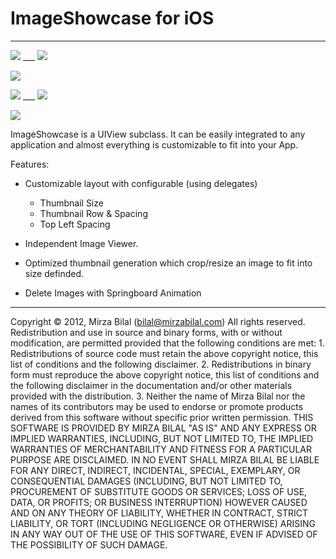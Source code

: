 # ImageShowcase for iOS
----


![](https://github.com/bilalmughal/NLImageShowcase/blob/master/ImageShowcase/images/Screenshots/1.png?raw=true) ___ ![](https://github.com/bilalmughal/NLImageShowcase/blob/master/ImageShowcase/images/Screenshots/2.png?raw=true)

![](https://github.com/bilalmughal/NLImageShowcase/blob/master/ImageShowcase/images/Screenshots/3.png?raw=true)

![](https://github.com/bilalmughal/NLImageShowcase/blob/master/ImageShowcase/images/Screenshots/4.png?raw=true) ___ ![](https://github.com/bilalmughal/NLImageShowcase/blob/master/ImageShowcase/images/Screenshots/6.png?raw=true)

![](https://github.com/bilalmughal/NLImageShowcase/blob/master/ImageShowcase/images/Screenshots/5.png?raw=true)

ImageShowcase is a UIView subclass. It can be easily integrated to any application
and almost everything is customizable to fit into your App.

Features:
- Customizable layout with configurable (using delegates)
  * Thumbnail Size
  * Thumbnail Row & Spacing
  * Top Left Spacing

- Independent Image Viewer.
- Optimized thumbnail generation which crop/resize an image to fit into size definded.
- Delete Images with Springboard Animation

----

Copyright © 2012, Mirza Bilal (bilal@mirzabilal.com)
All rights reserved.
Redistribution and use in source and binary forms, with or without modification, are permitted provided that the following conditions are met:
	1.	Redistributions of source code must retain the above copyright notice, this list of conditions and the following disclaimer.
	2.	Redistributions in binary form must reproduce the above copyright notice, this list of conditions and the following disclaimer in the documentation and/or other materials provided with the distribution.
	3.	Neither the name of Mirza Bilal nor the names of its contributors may be used to endorse or promote products derived from this software without specific prior written permission.
THIS SOFTWARE IS PROVIDED BY MIRZA BILAL "AS IS" AND ANY EXPRESS OR IMPLIED WARRANTIES, INCLUDING, BUT NOT LIMITED TO, THE IMPLIED WARRANTIES OF MERCHANTABILITY AND FITNESS FOR A PARTICULAR PURPOSE ARE DISCLAIMED. IN NO EVENT SHALL MIRZA BILAL BE LIABLE FOR ANY DIRECT, INDIRECT, INCIDENTAL, SPECIAL, EXEMPLARY, OR CONSEQUENTIAL DAMAGES (INCLUDING, BUT NOT LIMITED TO, PROCUREMENT OF SUBSTITUTE GOODS OR SERVICES; LOSS OF USE, DATA, OR PROFITS; OR BUSINESS INTERRUPTION) HOWEVER CAUSED AND ON ANY THEORY OF LIABILITY, WHETHER IN CONTRACT, STRICT LIABILITY, OR TORT (INCLUDING NEGLIGENCE OR OTHERWISE) ARISING IN ANY WAY OUT OF THE USE OF THIS SOFTWARE, EVEN IF ADVISED OF THE POSSIBILITY OF SUCH DAMAGE.